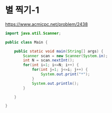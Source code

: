 # 별 찍기-1
https://www.acmicpc.net/problem/2438

```java
import java.util.Scanner;

public class Main {

	public static void main(String[] args) {
		Scanner scan = new Scanner(System.in);
		int N = scan.nextInt();
		for(int i=1; i<=N; i++) {
			for(int j=1; j<=i; j++) {
				System.out.print("*");
			}
			System.out.println();
		}

	}

}
```
